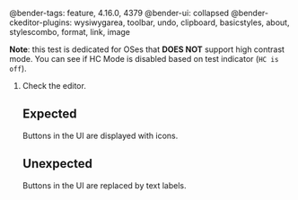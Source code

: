 @bender-tags: feature, 4.16.0, 4379
@bender-ui: collapsed
@bender-ckeditor-plugins: wysiwygarea, toolbar, undo, clipboard, basicstyles, about, stylescombo, format, link, image

**Note**: this test is dedicated for OSes that **DOES NOT** support high contrast mode. You can see if HC Mode is disabled based on test indicator (`HC is off`).

1. Check the editor.

	## Expected

	Buttons in the UI are displayed with icons.

	## Unexpected

	Buttons in the UI are replaced by text labels.


